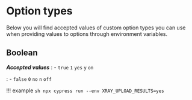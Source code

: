 # Option types

Below you will find accepted values of custom option types you can use when providing values to options through environment variables.

## Boolean
***Accepted values***
: - `true`
    `1`
    `yes`
    `y`
    `on`

: - `false`
    `0`
    `no`
    `n`
    `off`

!!! example
    ```sh
    npx cypress run --env XRAY_UPLOAD_RESULTS=yes
    ```